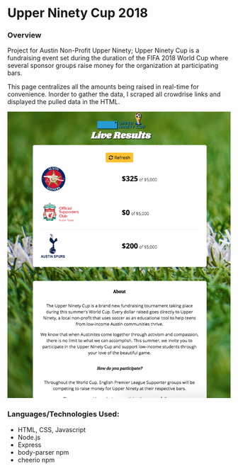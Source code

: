 # Upper Ninety Cup 2018

### Overview
Project for Austin Non-Profit Upper Ninety; Upper Ninety Cup is a fundraising event set during the duration of the FIFA 2018 World Cup where several sponsor groups raise money for the organization at participating bars.

This page centralizes all the amounts being raised in real-time for convenience. Inorder to gather the data, I scraped all crowdrise links and displayed the pulled data in the HTML.

![alt text](https://github.com/laurengranada/u90c/blob/master/read-images/homepage.png)

### Languages/Technologies Used:
- HTML, CSS, Javascript
- Node.js
- Express
- body-parser npm
- cheerio npm




